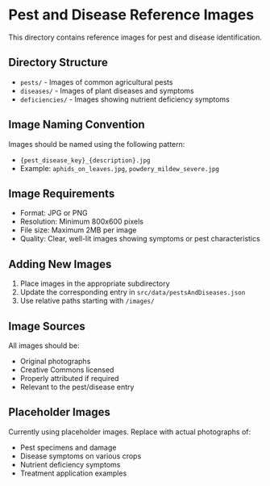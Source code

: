 # Pest and Disease Reference Images

This directory contains reference images for pest and disease identification.

## Directory Structure

- `pests/` - Images of common agricultural pests
- `diseases/` - Images of plant diseases and symptoms
- `deficiencies/` - Images showing nutrient deficiency symptoms

## Image Naming Convention

Images should be named using the following pattern:
- `{pest_disease_key}_{description}.jpg`
- Example: `aphids_on_leaves.jpg`, `powdery_mildew_severe.jpg`

## Image Requirements

- Format: JPG or PNG
- Resolution: Minimum 800x600 pixels
- File size: Maximum 2MB per image
- Quality: Clear, well-lit images showing symptoms or pest characteristics

## Adding New Images

1. Place images in the appropriate subdirectory
2. Update the corresponding entry in `src/data/pestsAndDiseases.json`
3. Use relative paths starting with `/images/`

## Image Sources

All images should be:
- Original photographs
- Creative Commons licensed
- Properly attributed if required
- Relevant to the pest/disease entry

## Placeholder Images

Currently using placeholder images. Replace with actual photographs of:
- Pest specimens and damage
- Disease symptoms on various crops
- Nutrient deficiency symptoms
- Treatment application examples